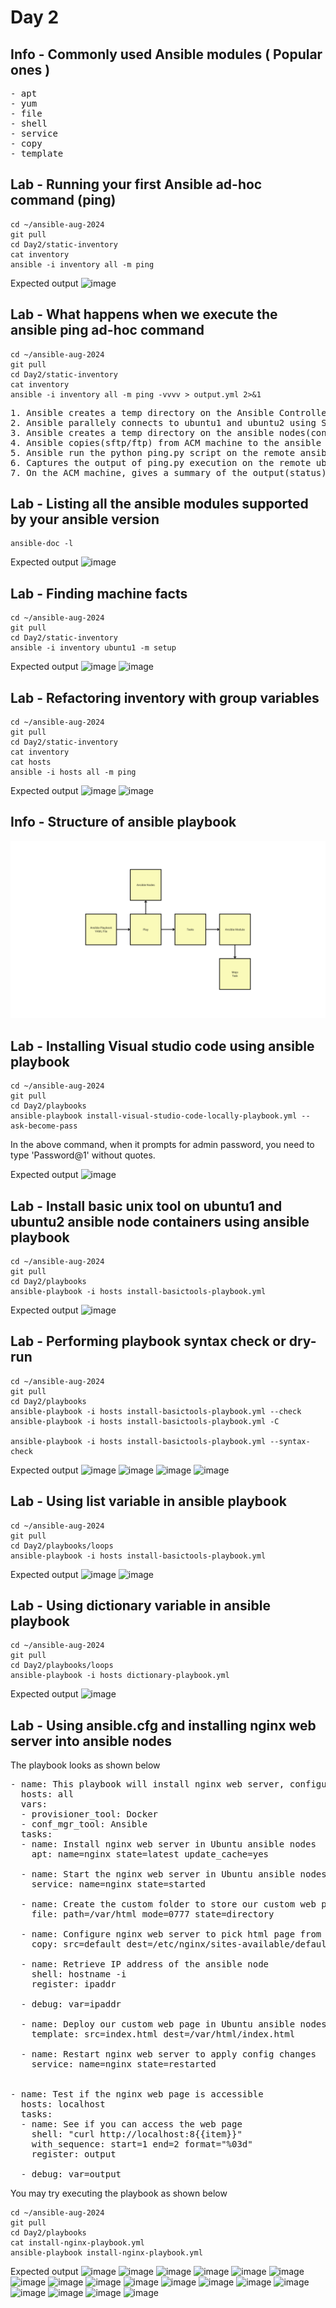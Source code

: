 # Day 2

## Info - Commonly used Ansible modules ( Popular ones )
<pre>
- apt
- yum
- file
- shell
- service
- copy
- template
</pre>

## Lab - Running your first Ansible ad-hoc command (ping)
```
cd ~/ansible-aug-2024
git pull
cd Day2/static-inventory
cat inventory
ansible -i inventory all -m ping
```

Expected output
![image](https://github.com/user-attachments/assets/d39e2601-fb89-421e-af11-b77223df6ccf)

## Lab - What happens when we execute the ansible ping ad-hoc command
```
cd ~/ansible-aug-2024
git pull
cd Day2/static-inventory
cat inventory
ansible -i inventory all -m ping -vvvv > output.yml 2>&1
```

<pre>
1. Ansible creates a temp directory on the Ansible Controller Machine (ACM)
2. Ansible parallely connects to ubuntu1 and ubuntu2 using SSH, fetching connection details from the inventory file
3. Ansible creates a temp directory on the ansible nodes(containers)
4. Ansible copies(sftp/ftp) from ACM machine to the ansible nodes into the temp directory
5. Ansible run the python ping.py script on the remote ansible nodes
6. Captures the output of ping.py execution on the remote ubuntu1 and ubuntu2, removes the temp directory that was created earlier
7. On the ACM machine, gives a summary of the output(status) of ping ad-hoc command
</pre>

## Lab - Listing all the ansible modules supported by your ansible version
```
ansible-doc -l
```

Expected output
![image](https://github.com/user-attachments/assets/6f1201ce-994a-4720-890c-c49e12e8f56c)


## Lab - Finding machine facts
```
cd ~/ansible-aug-2024
git pull
cd Day2/static-inventory
ansible -i inventory ubuntu1 -m setup
```

Expected output
![image](https://github.com/user-attachments/assets/a1d8e343-6744-4cd8-afa5-8ee204e55270)
![image](https://github.com/user-attachments/assets/c3e86d20-5689-4d55-aebe-d90985bf039e)

## Lab - Refactoring inventory with group variables
```
cd ~/ansible-aug-2024
git pull
cd Day2/static-inventory
cat inventory
cat hosts
ansible -i hosts all -m ping
```

Expected output
![image](https://github.com/user-attachments/assets/659527ce-a760-48b6-8b22-8f2aafc93f89)
![image](https://github.com/user-attachments/assets/2cca072c-7ab7-4a03-ba39-df13d2d65f8d)

## Info - Structure of ansible playbook
![playbook](playbook.png)

## Lab - Installing Visual studio code using ansible playbook
```
cd ~/ansible-aug-2024
git pull
cd Day2/playbooks
ansible-playbook install-visual-studio-code-locally-playbook.yml --ask-become-pass
```
In the above command, when it prompts for admin password, you need to type 'Password@1' without quotes.

Expected output
![image](https://github.com/user-attachments/assets/5b2eb38d-139d-4286-9289-5de4cbcf83ad)

## Lab - Install basic unix tool on ubuntu1 and ubuntu2 ansible node containers using ansible playbook
```
cd ~/ansible-aug-2024
git pull
cd Day2/playbooks
ansible-playbook -i hosts install-basictools-playbook.yml
```

Expected output
![image](https://github.com/user-attachments/assets/2e2f61cc-55ba-4244-96e9-000b6aaa1c7b)

## Lab - Performing playbook syntax check or dry-run
```
cd ~/ansible-aug-2024
git pull
cd Day2/playbooks
ansible-playbook -i hosts install-basictools-playbook.yml --check
ansible-playbook -i hosts install-basictools-playbook.yml -C

ansible-playbook -i hosts install-basictools-playbook.yml --syntax-check
```

Expected output
![image](https://github.com/user-attachments/assets/3c6bb982-2aa3-43fd-a285-3b6a2ad3c1c7)
![image](https://github.com/user-attachments/assets/8674658f-5a8c-42d7-af84-869c5f9235e4)
![image](https://github.com/user-attachments/assets/bfc138d2-dc07-4c03-b240-bc60e6e05f07)
![image](https://github.com/user-attachments/assets/61fa381c-b642-4cb7-93d5-89b6aac0076a)

## Lab - Using list variable in ansible playbook
```
cd ~/ansible-aug-2024
git pull
cd Day2/playbooks/loops
ansible-playbook -i hosts install-basictools-playbook.yml
```

Expected output
![image](https://github.com/user-attachments/assets/4ac6edb5-0110-4d80-b600-7e2a38288b4f)
![image](https://github.com/user-attachments/assets/9b0f5d58-cbd3-4fc1-8b7c-e19e9553b45c)

## Lab - Using dictionary variable in ansible playbook
```
cd ~/ansible-aug-2024
git pull
cd Day2/playbooks/loops
ansible-playbook -i hosts dictionary-playbook.yml
```

Expected output
![image](https://github.com/user-attachments/assets/49b00485-af7d-40e5-804b-c2b6dec0c0d6)

## Lab - Using ansible.cfg and installing nginx web server into ansible nodes
The playbook looks as shown below
<pre>
- name: This playbook will install nginx web server, configures nginx web server to pick custom web page from a custom folder 
  hosts: all
  vars:
  - provisioner_tool: Docker
  - conf_mgr_tool: Ansible
  tasks:
  - name: Install nginx web server in Ubuntu ansible nodes
    apt: name=nginx state=latest update_cache=yes

  - name: Start the nginx web server in Ubuntu ansible nodes
    service: name=nginx state=started 

  - name: Create the custom folder to store our custom web page
    file: path=/var/html mode=0777 state=directory

  - name: Configure nginx web server to pick html page from our custom folder
    copy: src=default dest=/etc/nginx/sites-available/default 

  - name: Retrieve IP address of the ansible node
    shell: hostname -i
    register: ipaddr

  - debug: var=ipaddr

  - name: Deploy our custom web page in Ubuntu ansible nodes
    template: src=index.html dest=/var/html/index.html

  - name: Restart nginx web server to apply config changes
    service: name=nginx state=restarted


- name: Test if the nginx web page is accessible
  hosts: localhost
  tasks:
  - name: See if you can access the web page
    shell: "curl http://localhost:8{{item}}"
    with_sequence: start=1 end=2 format="%03d"
    register: output

  - debug: var=output  
</pre>

You may try executing the playbook as shown below
```
cd ~/ansible-aug-2024
git pull
cd Day2/playbooks
cat install-nginx-playbook.yml
ansible-playbook install-nginx-playbook.yml
```

Expected output
![image](https://github.com/user-attachments/assets/9b383587-d91a-45d2-94f4-e371cb23e57c)
![image](https://github.com/user-attachments/assets/6b6632da-c12c-4af8-b23f-57f1423ef7a0)
![image](https://github.com/user-attachments/assets/27d59b88-c2c9-4251-8be3-15e212d469ac)
![image](https://github.com/user-attachments/assets/43cdfdad-b93c-4860-a8de-267d16f363ed)
![image](https://github.com/user-attachments/assets/64551243-ad89-4fb8-9abd-9a4fe3650bb8)
![image](https://github.com/user-attachments/assets/5c4f1490-abb9-401f-a72f-be5209d8638f)
![image](https://github.com/user-attachments/assets/b01ca5e6-c3b2-4e5e-874a-c2a6a3943969)
![image](https://github.com/user-attachments/assets/892c8dc4-bc29-45e2-97a3-25bafb1db3fb)
![image](https://github.com/user-attachments/assets/e4d3c318-c19c-4af5-ad78-1cb87daaeb6d)
![image](https://github.com/user-attachments/assets/ef9c26f0-89ca-4bbf-bda6-fe08932470d7)
![image](https://github.com/user-attachments/assets/eb0063d5-9e1d-4760-8881-d851042b2a0b)
![image](https://github.com/user-attachments/assets/58a998a0-0c63-4eac-9911-7028c6815c11)
![image](https://github.com/user-attachments/assets/7ba7193d-5cfd-4342-a34b-9bf1476d09ef)
![image](https://github.com/user-attachments/assets/9235cfab-50fb-4dde-a69a-a1d87f23eed9)
![image](https://github.com/user-attachments/assets/91c8143e-1617-478e-a65e-6308434a27c6)
![image](https://github.com/user-attachments/assets/bdb3845b-4c45-4927-a92b-dec84618c8b3)
![image](https://github.com/user-attachments/assets/a0441bea-c3be-43f5-a3ba-488fb156e217)
![image](https://github.com/user-attachments/assets/20254de9-a418-45ed-ac22-f6cb6ac96a31)


